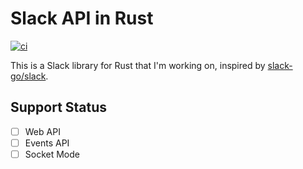 # Slack API in Rust
[![ci](https://github.com/Gompei/slack-rust/actions/workflows/ci.yml/badge.svg)](https://github.com/Gompei/slack-rust/actions/workflows/ci.yml)

This is a Slack library for Rust that I'm working on, inspired by [slack-go/slack](https://github.com/slack-go/slack).

## Support Status
- [ ] Web API
- [ ] Events API
- [ ] Socket Mode
